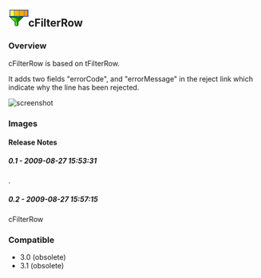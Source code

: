 ## <img src='./logo.jpg' width='40' height='40'>cFilterRow

### Overview
cFilterRow is based on tFilterRow.

It adds two fields "errorCode", and "errorMessage" in the reject link which indicate why the line has been rejected.


![screenshot](https://talendforge.org/exchange/tos/upload_tos/extension-186/screenshot.jpg)
### Images




#### Release Notes

##### 0.1 - 2009-08-27 15:53:31
.
##### 0.2 - 2009-08-27 15:57:15
cFilterRow
### Compatible
 -  3.0 (obsolete)
 -   3.1 (obsolete)